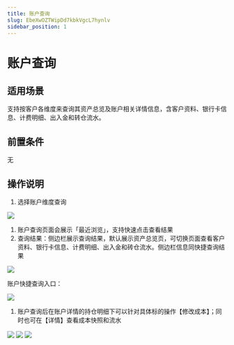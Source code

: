 ```yaml
---
title: 账户查询
slug: EbeXwOZTWipDd7kbkVgcL7hynlv
sidebar_position: 1
---
```



# 账户查询

## 适用场景

支持按客户各维度来查询其资产总览及账户相关详情信息，含客户资料、银行卡信息、计费明细、出入金和转仓流水。

## 前置条件

无

## 操作说明

1. 选择账户维度查询

<img src="/assets/MJ8jb8AImoLWGQxsyt5cXxL2n0U.png" src-width="2570" src-height="988" align="center"/>

1. 账户查询页面会展示「最近浏览」，支持快速点击查看结果
2. 查询结果：侧边栏展示查询结果，默认展示资产总览页，可切换页面查看客户资料、银行卡信息、计费明细、出入金和砖仓流水。侧边栏信息同快捷查询结果

<img src="/assets/NN22bY8XRocnPAxgfPMcrVJBnmi.png" src-width="3304" src-height="1666" align="center"/>

账户快捷查询入口：

<img src="/assets/SQ76bQMaMoPqrcxKPv4cNPVInnd.png" src-width="3318" src-height="1304" align="center"/>

1. 账户查询后在账户详情的持仓明细下可以针对具体标的操作【修改成本】；同时也可在【详情】查看成本快照和流水

<img src="/assets/XvpXbGaalo9t6jxP9Krce9nJn5d.png" src-width="3341" src-height="1720" align="center"/>

<img src="/assets/Vg4sbeDi0o3ZYtxGZqmcH41jn4c.png" src-width="3236" src-height="1652" align="center"/>

<img src="/assets/BItYbb9lYoZbIRxxBsec6OBmnRb.png" src-width="3238" src-height="1570" align="center"/>

